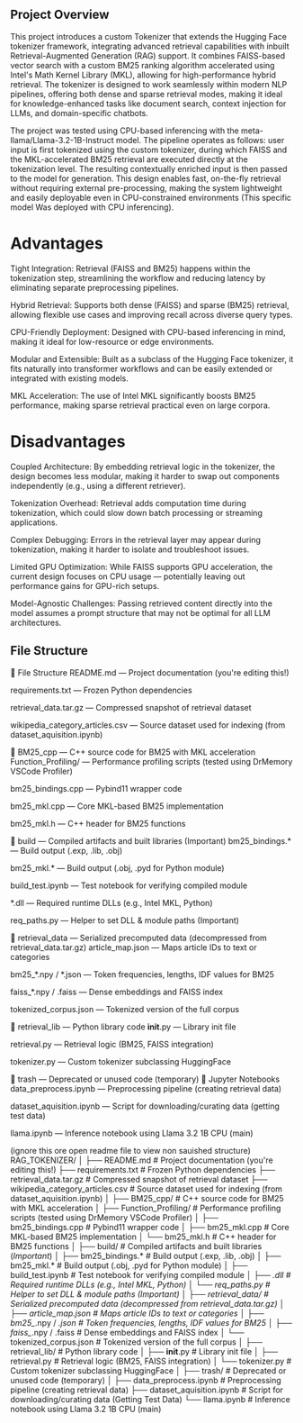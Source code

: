 ## Project Overview

This project introduces a custom Tokenizer that extends the Hugging Face tokenizer framework, 
integrating advanced retrieval capabilities with inbuilt Retrieval-Augmented Generation (RAG) support. 
It combines FAISS-based vector search with a custom BM25 ranking algorithm accelerated using Intel's Math Kernel Library (MKL), 
allowing for high-performance hybrid retrieval. The tokenizer is designed to work seamlessly within modern NLP pipelines, 
offering both dense and sparse retrieval modes, making it ideal for knowledge-enhanced tasks like document search, 
context injection for LLMs, and domain-specific chatbots.

The project was tested using CPU-based inferencing with the meta-llama/Llama-3.2-1B-Instruct model. 
The pipeline operates as follows: user input is first tokenized using the custom tokenizer, 
during which FAISS and the MKL-accelerated BM25 retrieval are executed directly at the tokenization level. 
The resulting contextually enriched input is then passed to the model for generation. 
This design enables fast, on-the-fly retrieval without requiring external pre-processing, 
making the system lightweight and easily deployable even in CPU-constrained environments (This specific model Was deployed with CPU inferencing).


# Advantages

Tight Integration: Retrieval (FAISS and BM25) happens within the tokenization step, streamlining the workflow and reducing latency by eliminating separate preprocessing pipelines.

Hybrid Retrieval: Supports both dense (FAISS) and sparse (BM25) retrieval, allowing flexible use cases and improving recall across diverse query types.

CPU-Friendly Deployment: Designed with CPU-based inferencing in mind, making it ideal for low-resource or edge environments.

Modular and Extensible: Built as a subclass of the Hugging Face tokenizer, it fits naturally into transformer workflows and can be easily extended or integrated with existing models.

MKL Acceleration: The use of Intel MKL significantly boosts BM25 performance, making sparse retrieval practical even on large corpora.

# Disadvantages

Coupled Architecture: By embedding retrieval logic in the tokenizer, the design becomes less modular, making it harder to swap out components independently (e.g., using a different retriever).

Tokenization Overhead: Retrieval adds computation time during tokenization, which could slow down batch processing or streaming applications.

Complex Debugging: Errors in the retrieval layer may appear during tokenization, making it harder to isolate and troubleshoot issues.

Limited GPU Optimization: While FAISS supports GPU acceleration, the current design focuses on CPU usage — potentially leaving out performance gains for GPU-rich setups.

Model-Agnostic Challenges: Passing retrieved content directly into the model assumes a prompt structure that may not be optimal for all LLM architectures.


## File Structure



📁 File Structure
README.md — Project documentation (you're editing this!)

requirements.txt — Frozen Python dependencies

retrieval_data.tar.gz — Compressed snapshot of retrieval dataset

wikipedia_category_articles.csv — Source dataset used for indexing (from dataset_aquisition.ipynb)

📂 BM25_cpp — C++ source code for BM25 with MKL acceleration
Function_Profiling/ — Performance profiling scripts (tested using DrMemory VSCode Profiler)

bm25_bindings.cpp — Pybind11 wrapper code

bm25_mkl.cpp — Core MKL-based BM25 implementation

bm25_mkl.h — C++ header for BM25 functions

📂 build — Compiled artifacts and built libraries (Important)
bm25_bindings.* — Build output (.exp, .lib, .obj)

bm25_mkl.* — Build output (.obj, .pyd for Python module)

build_test.ipynb — Test notebook for verifying compiled module

*.dll — Required runtime DLLs (e.g., Intel MKL, Python)

req_paths.py — Helper to set DLL & module paths (Important)

📂 retrieval_data — Serialized precomputed data (decompressed from retrieval_data.tar.gz)
article_map.json — Maps article IDs to text or categories

bm25_*.npy / *.json — Token frequencies, lengths, IDF values for BM25

faiss_*.npy / .faiss — Dense embeddings and FAISS index

tokenized_corpus.json — Tokenized version of the full corpus

📂 retrieval_lib — Python library code
__init__.py — Library init file

retrieval.py — Retrieval logic (BM25, FAISS integration)

tokenizer.py — Custom tokenizer subclassing HuggingFace

📂 trash — Deprecated or unused code (temporary)
🧪 Jupyter Notebooks
data_preprocess.ipynb — Preprocessing pipeline (creating retrieval data)

dataset_aquisition.ipynb — Script for downloading/curating data (getting test data)

llama.ipynb — Inference notebook using Llama 3.2 1B CPU (main)


(ignore this ore open readme file to view non sauished structure)
RAG_TOKENIZER/
│
├── README.md                         # Project documentation (you're editing this!)
├── requirements.txt                  # Frozen Python dependencies
├── retrieval_data.tar.gz             # Compressed snapshot of retrieval dataset
├── wikipedia_category_articles.csv   # Source dataset used for indexing (from dataset_aquisition.ipynb)
│
├── BM25_cpp/                         # C++ source code for BM25 with MKL acceleration
│   ├── Function_Profiling/           # Performance profiling scripts (tested using DrMemory VSCode Profiler)
│   ├── bm25_bindings.cpp             # Pybind11 wrapper code
│   ├── bm25_mkl.cpp                  # Core MKL-based BM25 implementation
│   └── bm25_mkl.h                    # C++ header for BM25 functions
│
├── build/                            # Compiled artifacts and built libraries (*Important*)
│   ├── bm25_bindings.*               # Build output (.exp, .lib, .obj)
│   ├── bm25_mkl.*                    # Build output (.obj, .pyd for Python module)
│   ├── build_test.ipynb              # Test notebook for verifying compiled module
│   ├── *.dll                         # Required runtime DLLs (e.g., Intel MKL, Python)
│   └── req_paths.py                  # Helper to set DLL & module paths (*Important*)
│
├── retrieval_data/                   # Serialized precomputed data (decompressed from retrieval_data.tar.gz)
│   ├── article_map.json              # Maps article IDs to text or categories
│   ├── bm25_*.npy / *.json           # Token frequencies, lengths, IDF values for BM25
│   ├── faiss_*.npy / .faiss          # Dense embeddings and FAISS index
│   └── tokenized_corpus.json         # Tokenized version of the full corpus
│
├── retrieval_lib/                    # Python library code
│   ├── __init__.py                   # Library init file
│   ├── retrieval.py                  # Retrieval logic (BM25, FAISS integration)
│   └── tokenizer.py                  # Custom tokenizer subclassing HuggingFace
│
├── trash/                            # Deprecated or unused code (temporary)
│
├── data_preprocess.ipynb             # Preprocessing pipeline (creating retrieval data)
├── dataset_aquisition.ipynb          # Script for downloading/curating data (Getting Test Data)
└── llama.ipynb                       # Inference notebook using Llama 3.2 1B CPU (main)
